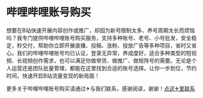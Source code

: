 # 哔哩哔哩账号购买
想要在B站快速开展内容创作或推广，却因为新号限制太多、养号周期太长而烦恼吗？我专门提供哔哩哔哩账号购买服务，支持多种账号、老号、小号批发，安全稳定，秒交付，帮助你立即开展直播、投稿、涨粉、投放广告等多种项目，省时又省心。我们的哔哩哔哩账号均已认证，登录无异常，养成度好，适合多种类型的短视频、长视频创作需求，也可以满足你做带货、做推广、做矩阵号的需要。无论是个人运营还是团队批量管理，都能在这里找到合适的账号选择。让你一步到位，节约时间，快速开启B站流量变现的新局面！

更多关于哔哩哔哩账号购买请通过✈与我们联系，感谢阅读，谢谢！[点这✈里联系](https://www.33xhw.com)

